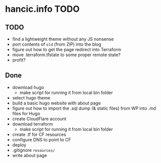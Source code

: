 
# hancic.info TODO

## TODO
- find a lightweight theme without any JS nonsense
- port contents of `old` (from ZIP) into the blog
- figure out how to get the page redirect into Terraform
- move .terraform.tfstate to some proper remote state?
- profit?

## Done

- download hugo
    - make script for running it from local bin folder
- select hugo theme
- build a basic hugo website with about page
- figure out how to import the .sql dump (& static files) from WP into .md files for Hugo
- create CloudFlare account
- download terraform
    - make script for running it from local bin folder
- create .tf for CF resources
- configure DNS to point to CF
- deploy
- .gitignore `resources/`
- write about page
